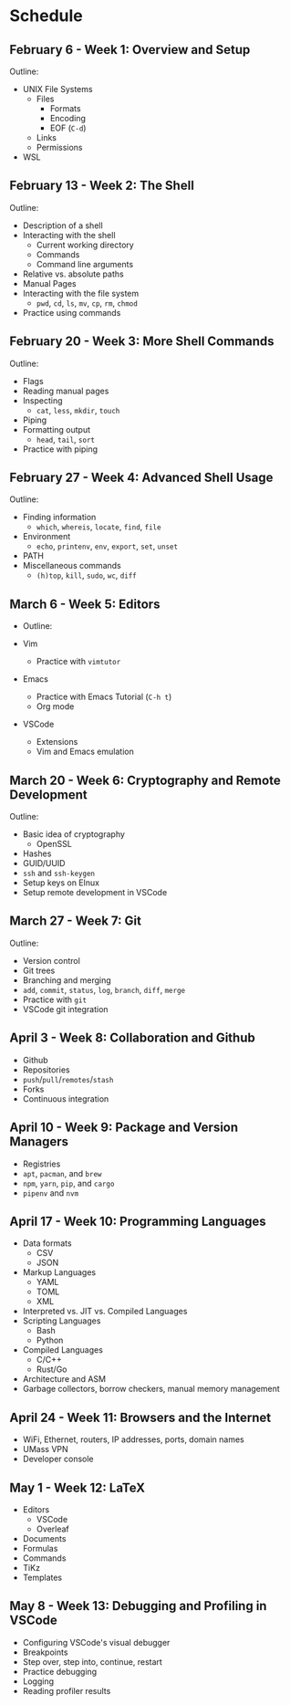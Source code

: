 # Schedule

## February 6 - Week 1: Overview and Setup

Outline:

- UNIX File Systems
  - Files
    - Formats
    - Encoding
    - EOF (`C-d`)
  - Links
  - Permissions
- WSL

## February 13 - Week 2: The Shell

Outline:

- Description of a shell
- Interacting with the shell
  - Current working directory
  - Commands
  - Command line arguments
- Relative vs. absolute paths
- Manual Pages
- Interacting with the file system
  - `pwd`, `cd`, `ls`, `mv`, `cp`, `rm`, `chmod`
- Practice using commands

## February 20 - Week 3: More Shell Commands

Outline:

- Flags
- Reading manual pages
- Inspecting
  - `cat`, `less`, `mkdir`, `touch`
- Piping
- Formatting output
  - `head`, `tail`, `sort`
- Practice with piping

## February 27 - Week 4: Advanced Shell Usage

Outline:

- Finding information
  - `which`, `whereis`, `locate`, `find`, `file`
- Environment
  - `echo`, `printenv`, `env`, `export`, `set`, `unset`
- PATH
- Miscellaneous commands
  - `(h)top`, `kill`, `sudo`, `wc`, `diff`

## March 6 - Week 5: Editors

- Outline:

- Vim
  - Practice with `vimtutor`
- Emacs
  - Practice with Emacs Tutorial (`C-h t`)
  - Org mode
- VSCode
  - Extensions
  - Vim and Emacs emulation

## March 20 - Week 6: Cryptography and Remote Development

Outline:

- Basic idea of cryptography
  - OpenSSL
- Hashes
- GUID/UUID
- `ssh` and `ssh-keygen`
- Setup keys on Elnux
- Setup remote development in VSCode

## March 27 - Week 7: Git

Outline:

- Version control
- Git trees
- Branching and merging
- `add`, `commit`, `status`, `log`, `branch`, `diff`, `merge`
- Practice with `git`
- VSCode git integration

## April 3 - Week 8: Collaboration and Github

- Github
- Repositories
- `push`/`pull`/`remotes`/`stash`
- Forks
- Continuous integration

## April 10 - Week 9: Package and Version Managers

- Registries
- `apt`, `pacman`, and `brew`
- `npm`, `yarn`, `pip`, and `cargo`
- `pipenv` and `nvm`

## April 17 - Week 10: Programming Languages

- Data formats
  - CSV
  - JSON
- Markup Languages
  - YAML
  - TOML
  - XML
- Interpreted vs. JIT vs. Compiled Languages
- Scripting Languages
  - Bash
  - Python
- Compiled Languages
  - C/C++
  - Rust/Go
- Architecture and ASM
- Garbage collectors, borrow checkers, manual memory management

## April 24 - Week 11: Browsers and the Internet

- WiFi, Ethernet, routers, IP addresses, ports, domain names
- UMass VPN
- Developer console

## May 1 - Week 12: LaTeX

- Editors
  - VSCode
  - Overleaf
- Documents
- Formulas
- Commands
- TiKz
- Templates

## May 8 - Week 13: Debugging and Profiling in VSCode

- Configuring VSCode's visual debugger
- Breakpoints
- Step over, step into, continue, restart
- Practice debugging
- Logging
- Reading profiler results
